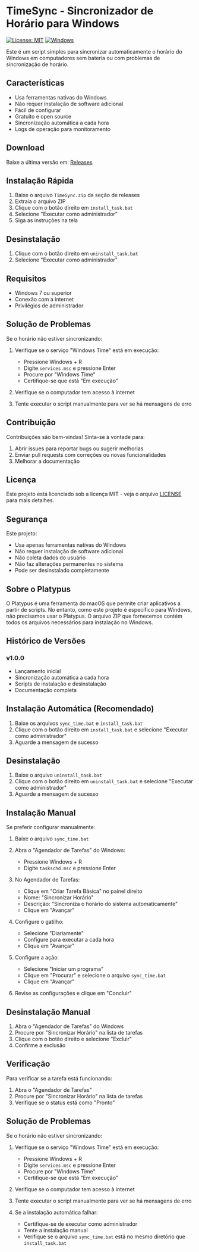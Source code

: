 # TimeSync - Sincronizador de Horário para Windows

[![License: MIT](https://img.shields.io/badge/License-MIT-yellow.svg)](https://opensource.org/licenses/MIT)
[![Windows](https://img.shields.io/badge/Windows-0078D6?style=flat&logo=windows&logoColor=white)](https://www.microsoft.com/windows)

Este é um script simples para sincronizar automaticamente o horário do Windows em computadores sem bateria ou com problemas de sincronização de horário.

## Características

- Usa ferramentas nativas do Windows
- Não requer instalação de software adicional
- Fácil de configurar
- Gratuito e open source
- Sincronização automática a cada hora
- Logs de operação para monitoramento

## Download

Baixe a última versão em: [Releases](https://github.com/seu-usuario/TimeSync/releases)

## Instalação Rápida

1. Baixe o arquivo `TimeSync.zip` da seção de releases
2. Extraia o arquivo ZIP
3. Clique com o botão direito em `install_task.bat`
4. Selecione "Executar como administrador"
5. Siga as instruções na tela

## Desinstalação

1. Clique com o botão direito em `uninstall_task.bat`
2. Selecione "Executar como administrador"

## Requisitos

- Windows 7 ou superior
- Conexão com a internet
- Privilégios de administrador

## Solução de Problemas

Se o horário não estiver sincronizando:
1. Verifique se o serviço "Windows Time" está em execução:
   - Pressione Windows + R
   - Digite `services.msc` e pressione Enter
   - Procure por "Windows Time"
   - Certifique-se que está "Em execução"

2. Verifique se o computador tem acesso à internet

3. Tente executar o script manualmente para ver se há mensagens de erro

## Contribuição

Contribuições são bem-vindas! Sinta-se à vontade para:
1. Abrir issues para reportar bugs ou sugerir melhorias
2. Enviar pull requests com correções ou novas funcionalidades
3. Melhorar a documentação

## Licença

Este projeto está licenciado sob a licença MIT - veja o arquivo [LICENSE](LICENSE.txt) para mais detalhes.

## Segurança

Este projeto:
- Usa apenas ferramentas nativas do Windows
- Não requer instalação de software adicional
- Não coleta dados do usuário
- Não faz alterações permanentes no sistema
- Pode ser desinstalado completamente

## Sobre o Platypus

O Platypus é uma ferramenta do macOS que permite criar aplicativos a partir de scripts. No entanto, como este projeto é específico para Windows, não precisamos usar o Platypus. O arquivo ZIP que fornecemos contém todos os arquivos necessários para instalação no Windows.

## Histórico de Versões

### v1.0.0
- Lançamento inicial
- Sincronização automática a cada hora
- Scripts de instalação e desinstalação
- Documentação completa

## Instalação Automática (Recomendado)

1. Baixe os arquivos `sync_time.bat` e `install_task.bat`
2. Clique com o botão direito em `install_task.bat` e selecione "Executar como administrador"
3. Aguarde a mensagem de sucesso

## Desinstalação

1. Baixe o arquivo `uninstall_task.bat`
2. Clique com o botão direito em `uninstall_task.bat` e selecione "Executar como administrador"
3. Aguarde a mensagem de sucesso

## Instalação Manual

Se preferir configurar manualmente:

1. Baixe o arquivo `sync_time.bat`
2. Abra o "Agendador de Tarefas" do Windows:
   - Pressione Windows + R
   - Digite `taskschd.msc` e pressione Enter

3. No Agendador de Tarefas:
   - Clique em "Criar Tarefa Básica" no painel direito
   - Nome: "Sincronizar Horário"
   - Descrição: "Sincroniza o horário do sistema automaticamente"
   - Clique em "Avançar"

4. Configure o gatilho:
   - Selecione "Diariamente"
   - Configure para executar a cada hora
   - Clique em "Avançar"

5. Configure a ação:
   - Selecione "Iniciar um programa"
   - Clique em "Procurar" e selecione o arquivo `sync_time.bat`
   - Clique em "Avançar"

6. Revise as configurações e clique em "Concluir"

## Desinstalação Manual

1. Abra o "Agendador de Tarefas" do Windows
2. Procure por "Sincronizar Horário" na lista de tarefas
3. Clique com o botão direito e selecione "Excluir"
4. Confirme a exclusão

## Verificação

Para verificar se a tarefa está funcionando:
1. Abra o "Agendador de Tarefas"
2. Procure por "Sincronizar Horário" na lista de tarefas
3. Verifique se o status está como "Pronto"

## Solução de Problemas

Se o horário não estiver sincronizando:
1. Verifique se o serviço "Windows Time" está em execução:
   - Pressione Windows + R
   - Digite `services.msc` e pressione Enter
   - Procure por "Windows Time"
   - Certifique-se que está "Em execução"

2. Verifique se o computador tem acesso à internet

3. Tente executar o script manualmente para ver se há mensagens de erro

4. Se a instalação automática falhar:
   - Certifique-se de executar como administrador
   - Tente a instalação manual
   - Verifique se o arquivo `sync_time.bat` está no mesmo diretório que `install_task.bat` 